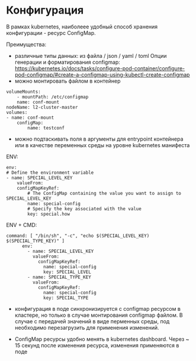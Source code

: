 # Конфигурация

В рамках kubernetes, наиболеее удобный способ хранения конфигурации - ресурс ConfigMap.

Преимущества:
- различные типы данных: из файла / json / yaml / toml
Опции генерации и форматирования configmap: https://kubernetes.io/docs/tasks/configure-pod-container/configure-pod-configmap/#create-a-configmap-using-kubectl-create-configmap
- можно монтировать файлом в контейнер
```
volumeMounts:
    - mountPath: /etc/configmap
    name: conf-mount
nodeName: l2-cluster-master
volumes:
- name: conf-mount
    configMap:
        name: testconf
```
- можно подтаскивать поля в аргументы для entrypoint контейнера или в качестве переменных среды на уровне kubernetes манифеста

ENV:
```
env:
# Define the environment variable
- name: SPECIAL_LEVEL_KEY
    valueFrom:
    configMapKeyRef:
        # The ConfigMap containing the value you want to assign to SPECIAL_LEVEL_KEY
        name: special-config
        # Specify the key associated with the value
        key: special.how
```
ENV + CMD:
```
command: [ "/bin/sh", "-c", "echo $(SPECIAL_LEVEL_KEY) $(SPECIAL_TYPE_KEY)" ]
      env:
        - name: SPECIAL_LEVEL_KEY
          valueFrom:
            configMapKeyRef:
              name: special-config
              key: SPECIAL_LEVEL
        - name: SPECIAL_TYPE_KEY
          valueFrom:
            configMapKeyRef:
              name: special-config
              key: SPECIAL_TYPE
```
- конфигурация в поде синхронизируется с configmap ресурсом в кластере, но только в случае монтирования configmap файлом. В случае с передачей значений в виде перменных среды, под необходимо перезагрузить для применения изменений.

- ConfigMap ресурсы удобно менять в kubernetes dashboard. Через ~ 15 секунд после изменения ресурса, изменения применяются в поде